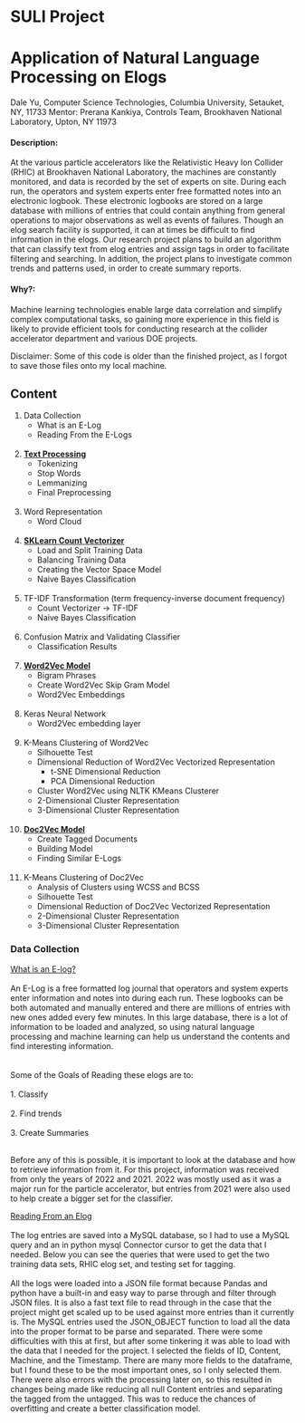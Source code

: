 # SULI Project
# Application of Natural Language Processing on Elogs
Dale Yu, Computer Science Technologies, Columbia University, Setauket, NY, 11733
Mentor: Prerana Kankiya, Controls Team, Brookhaven National Laboratory, Upton, NY 11973

#### Description: 
At the various particle accelerators like the Relativistic Heavy Ion Collider (RHIC) at Brookhaven National Laboratory, the machines are constantly monitored, and data is recorded by the set of experts on site. During each run, the operators and system experts enter free formatted notes into an electronic logbook. These electronic logbooks are stored on a large database with millions of entries that could contain anything from general operations to major observations as well as events of failures. Though an elog search facility is supported, it can at times be difficult to find information in the elogs.  Our research project plans to build an algorithm that can classify text from elog entries and assign tags in order to facilitate filtering and searching.  In addition, the project plans to investigate common trends and patterns used, in order to create summary reports. 

#### Why?:
Machine learning technologies enable large data correlation and simplify complex computational tasks, so gaining more experience in this field is likely to provide efficient tools for conducting research at the collider accelerator department and various DOE projects. 

Disclaimer: Some of this code is older than the finished project, as I forgot to save those files onto my local machine. 

## Content
1. Data Collection
    * What is an E-Log
    * Reading From the E-Logs
    <br/><br/>
2. <u>**Text Processing**</u>
    * Tokenizing
    * Stop Words
    * Lemmanizing 
    * Final Preprocessing
    <br/><br/>
3. Word Representation
    * Word Cloud
<br/><br/>
4. <u>**SKLearn Count Vectorizer**</u>
    * Load and Split Training Data
    * Balancing Training Data
    * Creating the Vector Space Model
    * Naive Bayes Classification
<br/><br/>
5. TF-IDF Transformation (term frequency-inverse document frequency)
    * Count Vectorizer -> TF-IDF
    * Naive Bayes Classification
<br/><br/>
6. Confusion Matrix and Validating Classifier
    * Classification Results
<br/><br/>
7. <u>**Word2Vec Model**</u>
    * Bigram Phrases
    * Create Word2Vec Skip Gram Model
    * Word2Vec Embeddings
<br/><br/>
8. Keras Neural Network
    * Word2Vec embedding layer
<br/><br/>
9. K-Means Clustering of Word2Vec
    * Silhouette Test
    * Dimensional Reduction of Word2Vec Vectorized Representation
        * t-SNE Dimensional Reduction
        * PCA Dimensional Reduction
    * Cluster Word2Vec using NLTK KMeans Clusterer
    * 2-Dimensional Cluster Representation
    * 3-Dimensional Cluster Representation
<br/><br/>
10. <u>**Doc2Vec Model**</u>    
    * Create Tagged Documents
    * Building Model
    * Finding Similar E-Logs
<br/><br/>
11. K-Means Clustering of Doc2Vec 
    * Analysis of Clusters using WCSS and BCSS
    * Silhouette Test
    * Dimensional Reduction of Doc2Vec Vectorized Representation
    * 2-Dimensional Cluster Representation
    * 3-Dimensional Cluster Representation


### Data Collection
<u>What is an E-log?</u> <br></br>
    An E-Log is a free formatted log journal that operators and system experts enter information and notes into during each run. These logbooks can be both automated and manually entered and there are millions of entries with new ones added every few minutes. In this large database, there is a lot of information to be loaded and analyzed, so using natural language processing and machine learning can help us understand the contents and find interesting information.  
<br></br>
Some of the Goals of Reading these elogs are to: <br></br>
    1. Classify <br></br>
    2. Find trends<br></br>
    3. Create Summaries<br></br>

Before any of this is possible, it is important to look at the database and how to retrieve information from it. For this project, information was received from only the years of 2022 and 2021. 2022 was mostly used as it was a major run for the particle accelerator, but entries from 2021 were also used to help create a bigger set for the classifier. 

<u>Reading From an Elog</u>
<br></br>
The log entries are saved into a MySQL database, so I had to use a MySQL query and an in python mysql Connector cursor to get the data that I needed. Below you can see the queries that were used to get the two training data sets, RHIC elog set, and testing set for tagging. <br></br>
All the logs were loaded into a JSON file format because Pandas and python have a built-in and easy way to parse through and filter through JSON files. It is also a fast text file to read through in the case that the project might get scaled up to be used against more entries than it currently is. The MySQL entries used the JSON_OBJECT function to load all the data into the proper format to be parse and separated. There were some difficulties with this at first, but after some tinkering it was able to load with the data that I needed for the project. I selected the fields of ID, Content, Machine, and the Timestamp. There are many more fields to the dataframe, but I found these to be the most important ones, so I only selected them. There were also errors with the processing later on, so this resulted in changes being made like reducing all null Content entries and separating the tagged from the untagged. This was to reduce the chances of overfitting and create a better classification model. 
